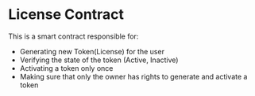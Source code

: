 
# License Contract

This is a smart contract responsible for:
- Generating new Token(License) for the user
- Verifying the state of the token (Active, Inactive)
- Activating a token only once
- Making sure that only the owner has rights to generate and activate a token 
